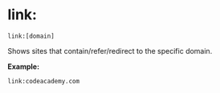 # link:

`link:[domain]`

Shows sites that contain/refer/redirect to the specific domain.

**Example:**
```
link:codeacademy.com
```